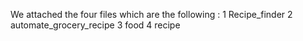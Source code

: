 We attached the four files which are the following :
1 Recipe_finder 
2 automate_grocery_recipe
3 food
4 recipe

